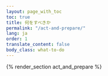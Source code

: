 ```yaml
---
layout: page_with_toc
toc: true
title: 何をすべきか
permalink: "/act-and-prepare/"
lang: ja
order: 1
translate_content: false
body_class: what-to-do
---
```



{% render_section act_and_prepare %}
